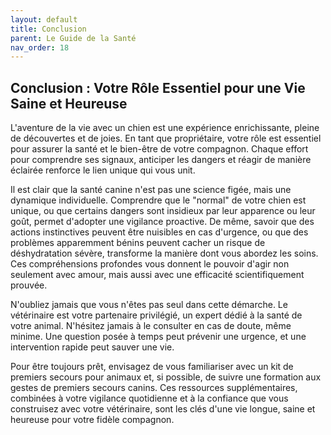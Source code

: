 ```yaml
---
layout: default
title: Conclusion
parent: Le Guide de la Santé
nav_order: 18
---
```


## **Conclusion : Votre Rôle Essentiel pour une Vie Saine et Heureuse**

L'aventure de la vie avec un chien est une expérience enrichissante, pleine de découvertes et de joies. En tant que propriétaire, votre rôle est essentiel pour assurer la santé et le bien-être de votre compagnon. Chaque effort pour comprendre ses signaux, anticiper les dangers et réagir de manière éclairée renforce le lien unique qui vous unit.

Il est clair que la santé canine n'est pas une science figée, mais une dynamique individuelle. Comprendre que le "normal" de votre chien est unique, ou que certains dangers sont insidieux par leur apparence ou leur goût, permet d'adopter une vigilance proactive. De même, savoir que des actions instinctives peuvent être nuisibles en cas d'urgence, ou que des problèmes apparemment bénins peuvent cacher un risque de déshydratation sévère, transforme la manière dont vous abordez les soins. Ces compréhensions profondes vous donnent le pouvoir d'agir non seulement avec amour, mais aussi avec une efficacité scientifiquement prouvée.

N'oubliez jamais que vous n'êtes pas seul dans cette démarche. Le vétérinaire est votre partenaire privilégié, un expert dédié à la santé de votre animal. N'hésitez jamais à le consulter en cas de doute, même minime. Une question posée à temps peut prévenir une urgence, et une intervention rapide peut sauver une vie.

Pour être toujours prêt, envisagez de vous familiariser avec un kit de premiers secours pour animaux et, si possible, de suivre une formation aux gestes de premiers secours canins. Ces ressources supplémentaires, combinées à votre vigilance quotidienne et à la confiance que vous construisez avec votre vétérinaire, sont les clés d'une vie longue, saine et heureuse pour votre fidèle compagnon. 